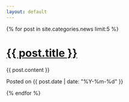 ```yaml
---
layout: default
---
```

{% for post in site.categories.news limit:5 %}
<h1 class="entry-title"><a href="{{ post.url }}">{{ post.title }}</a></h1>
<div id="extended">
{{ post.content }}
</div>
<p class="info">Posted on <span class="date_posted">{{ post.date | date: "%Y-%m-%d" }}</span></p>
{% endfor %}
